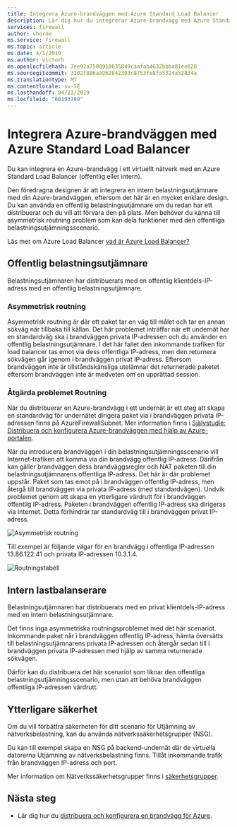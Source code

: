 ```yaml
---
title: Integrera Azure-brandväggen med Azure Standard Load Balancer
description: Lär dig hur du integrerar Azure-brandvägg med Azure Standard Load Balancer
services: firewall
author: vhorne
ms.service: firewall
ms.topic: article
ms.date: 4/1/2019
ms.author: victorh
ms.openlocfilehash: 7ee92a7508918635849caafab4632bbba81ee628
ms.sourcegitcommit: 3102f886aa962842303c8753fe8fa5324a52834a
ms.translationtype: MT
ms.contentlocale: sv-SE
ms.lasthandoff: 04/23/2019
ms.locfileid: "60193789"
---
```

# <a name="integrate-azure-firewall-with-azure-standard-load-balancer"></a>Integrera Azure-brandväggen med Azure Standard Load Balancer

Du kan integrera en Azure-brandvägg i ett virtuellt nätverk med en Azure Standard Load Balancer (offentlig eller intern). 

Den föredragna designen är att integrera en intern belastningsutjämnare med din Azure-brandväggen, eftersom det här är en mycket enklare design. Du kan använda en offentlig belastningsutjämnare om du redan har ett distribuerat och du vill att förvara den på plats. Men behöver du känna till asymmetrisk routning problem som kan dela funktioner med den offentliga belastningsutjämningsscenario.

Läs mer om Azure Load Balancer [vad är Azure Load Balancer?](../load-balancer/load-balancer-overview.md)

## <a name="public-load-balancer"></a>Offentlig belastningsutjämnare

Belastningsutjämnaren har distribuerats med en offentlig klientdels-IP-adress med en offentlig belastningsutjämnare.

### <a name="asymmetric-routing"></a>Asymmetrisk routning

Asymmetrisk routning är där ett paket tar en väg till målet och tar en annan sökväg när tillbaka till källan. Det här problemet inträffar när ett undernät har en standardväg ska i brandväggen privata IP-adressen och du använder en offentlig belastningsutjämnare. I det här fallet den inkommande trafiken för load balancer tas emot via dess offentliga IP-adress, men den returnera sökvägen går igenom i brandväggen privat IP-adress. Eftersom brandväggen inte är tillståndskänsliga utelämnar det returnerade paketet eftersom brandväggen inte är medveten om en upprättad session.

### <a name="fix-the-routing-issue"></a>Åtgärda problemet Routning

När du distribuerar en Azure-brandvägg i ett undernät är ett steg att skapa en standardväg för undernätet dirigera paket via i brandväggen privata IP-adressen finns på AzureFirewallSubnet. Mer information finns i [Självstudie: Distribuera och konfigurera Azure-brandväggen med hjälp av Azure-portalen](tutorial-firewall-deploy-portal.md#create-a-default-route).

När du introducera brandväggen i din belastningsutjämningsscenario vill Internet-trafiken att komma via din brandvägg offentlig IP-adress. Därifrån kan gäller brandväggen dess brandväggsregler och NAT paketen till din belastningsutjämnarens offentliga IP-adress. Det här är där problemet uppstår. Paket som tas emot på i brandväggen offentlig IP-adress, men återgå till brandväggen via privata IP-adress (med standardvägen).
Undvik problemet genom att skapa en ytterligare värdrutt för i brandväggen offentlig IP-adress. Paketen i brandväggen offentlig IP-adress ska dirigeras via Internet. Detta förhindrar tar standardväg till i brandväggen privat IP-adress.

![Asymmetrisk routning](media/integrate-lb/Firewall-LB-asymmetric.png)

Till exempel är följande vägar för en brandvägg i offentliga IP-adressen 13.86.122.41 och privata IP-adressen 10.3.1.4.

![Routningstabell](media/integrate-lb/route-table.png)

## <a name="internal-load-balancer"></a>Intern lastbalanserare

Belastningsutjämnaren har distribuerats med en privat klientdels-IP-adress med en intern belastningsutjämnare.

Det finns inga asymmetriska routningsproblemet med det här scenariot. Inkommande paket når i brandväggen offentlig IP-adress, hämta översätts till belastningsutjämnarens privata IP-adressen och återgår sedan till i brandväggen privata IP-adressen med hjälp av samma returnerade sökvägen.

Därför kan du distribuera det här scenariot som liknar den offentliga belastningsutjämningsscenario, men utan att behöva brandväggen offentliga IP-adressen värdrutt.

## <a name="additional-security"></a>Ytterligare säkerhet

Om du vill förbättra säkerheten för ditt scenario för Utjämning av nätverksbelastning, kan du använda nätverkssäkerhetsgrupper (NSG).

Du kan till exempel skapa en NSG på backend-undernät där de virtuella datorerna Utjämning av nätverksbelastning finns. Tillåt inkommande trafik från brandväggen IP-adress och port.

Mer information om Nätverkssäkerhetsgrupper finns i [säkerhetsgrupper](../virtual-network/security-overview.md).

## <a name="next-steps"></a>Nästa steg

- Lär dig hur du [distribuera och konfigurera en brandvägg för Azure](tutorial-firewall-deploy-portal.md).